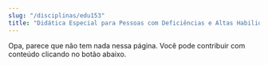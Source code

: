 ```yaml
---
slug: "/disciplinas/edu153"
title: "Didática Especial para Pessoas com Deficiências e Altas Habilidades/ Superdotação"
---
```


Opa, parece que não tem nada nessa página. Você pode contribuir com conteúdo clicando no botão abaixo.

<!-- Remova as setas do texto abaixo para escrever na página. Lembre também de excluir a linha acima -->

<!-- ## Visão Geral

## Ementa

## Conteúdos ->

